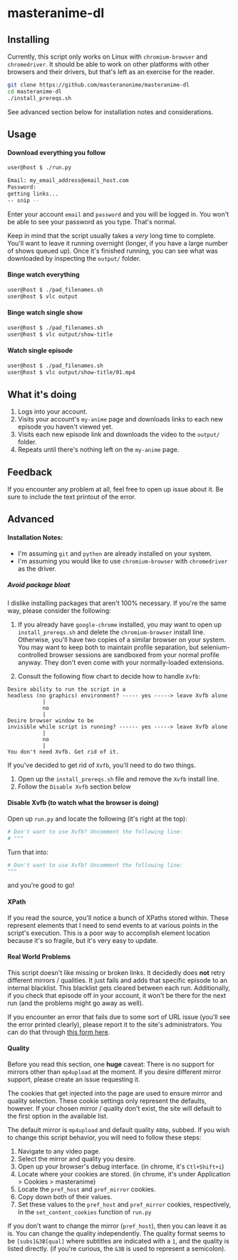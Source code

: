 # masteranime-dl


## Installing

Currently, this script only works on Linux with `chromium-browser` and `chromedriver`.
It should be able to work on other platforms with other browsers and their drivers,
but that's left as an exercise for the reader.

```bash
git clone https://github.com/masteranonime/masteranime-dl
cd masteranime-dl
./install_prereqs.sh
```

See advanced section below for installation notes and considerations.


## Usage

#### Download everything you follow

```bash
user@host $ ./run.py

Email: my_email_address@email_host.com
Password: 
getting links...
-- snip --
```

Enter your account `email` and `password` and you will be logged in.
You won't be able to see your password as you type.
That's normal.

Keep in mind that the script usually takes a *very* long time to complete.
You'll want to leave it running overnight (longer, if you have a large number of shows queued up).
Once it's finished running, you can see what was downloaded by inspecting the `output/` folder.


#### Binge watch everything

```bash
user@host $ ./pad_filenames.sh
user@host $ vlc output
```


#### Binge watch single show

```bash
user@host $ ./pad_filenames.sh
user@host $ vlc output/show-title
```


#### Watch single episode

```bash
user@host $ ./pad_filenames.sh
user@host $ vlc output/show-title/01.mp4
```

## What it's doing

1. Logs into your account.
1. Visits your account's `my-anime` page and downloads links to each new episode you haven't viewed yet.
1. Visits each new episode link and downloads the video to the `output/` folder.
1. Repeats until there's nothing left on the `my-anime` page.


## Feedback

If you encounter any problem at all, feel free to open up issue about it.
Be sure to include the text printout of the error.


## Advanced

#### Installation Notes:

* I'm assuming `git` and `python` are already installed on your system.
* I'm assuming you would like to use `chromium-browser` with `chromedriver` as the driver.


##### Avoid package bloat

I dislike installing packages that aren't 100% necessary.
If you're the same way, please consider the following:

1. If you already have `google-chrome` installed,
you may want to open up `install_prereqs.sh` and delete the `chromium-browser` install line.
Otherwise, you'll have two copies of a similar browser on your system.
You may want to keep both to maintain profile separation,
but selenium-controlled browser sessions are sandboxed from your normal profile anyway.
They don't even come with your normally-loaded extensions.

1. Consult the following flow chart to decide how to handle `Xvfb`:

```
Desire ability to run the script in a
headless (no graphics) environment? ----- yes -----> leave Xvfb alone
           |
           no
           |
Desire browser window to be
invisible while script is running? ------ yes -----> leave Xvfb alone
           |
           no
           |
You don't need Xvfb. Get rid of it.
```

If you've decided to get rid of `Xvfb`, you'll need to do two things.

1. Open up the `install_prereqs.sh` file and remove the `Xvfb` install line.
1. Follow the `Disable Xvfb` section below


#### Disable Xvfb (to watch what the browser is doing)

Open up `run.py` and locate the following (it's right at the top):

```python
# Don't want to use Xvfb? Uncomment the following line:
# """
```

Turn that into:

```python
# Don't want to use Xvfb? Uncomment the following line:
"""
```

and you're good to go!


#### XPath

If you read the source, you'll notice a bunch of XPaths stored within.
These represent elements that I need to send events to at various points in the script's execution.
This is a poor way to accomplish element location because it's so fragile,
but it's very easy to update.


#### Real World Problems

This script doesn't like missing or broken links.
It decidedly does **not** retry different mirrors / qualities.
It just fails and adds that specific episode to an internal blacklist.
This blacklist gets cleared between each run.
Additionally, if you check that episode off in your account,
it won't be there for the next run (and the problems might go away as well).

If you encounter an error that fails due to some sort of URL issue
(you'll see the error printed clearly),
please report it to the site's administrators.
You can do that through [this form here](https://docs.google.com/forms/d/e/1FAIpQLSfGfBZY_y4bvXVxHmb7pTpk2DL_DoHaEgiOMXXHMIMqIiiPxA/viewform?c=0&w=1&usp=send_form).


#### Quality

Before you read this section, one **huge** caveat:
There is no support for mirrors other than `mp4upload` at the moment.
If you desire different mirror support, please create an issue requesting it.

The cookies that get injected into the page are used to ensure mirror and quality selection.
These cookie settings only represent the defaults, however.
If your chosen mirror / quality don't exist, the site will default to the first option in the available list.

The default mirror is `mp4upload` and default quality `480p`, subbed.
If you wish to change this script behavior, you will need to follow these steps:

1. Navigate to any video page.
1. Select the mirror and quality you desire.
1. Open up your browser's debug interface. (in chrome, it's `Ctl+Shift+i`)
1. Locate where your cookies are stored. (in chrome, it's under Application > Cookies > masteranime)
1. Locate the `pref_host` and `pref_mirror` cookies.
1. Copy down both of their values.
1. Set these values to the `pref_host` and `pref_mirror` cookies, respectively, in the `set_content_cookies` function of `run.py`

If you don't want to change the mirror (`pref_host`), then you can leave it as is.
You can change the quality independently.
The quality format seems to be `[subs]&3B[qual]` where subtitles are indicated with a `1`, and the quality is listed directly.
(if you're curious, the `&3B` is used to represent a semicolon).


